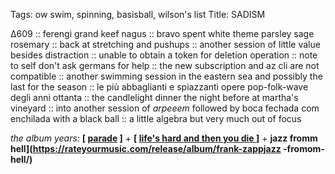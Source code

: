 Tags: ow swim, spinning, basisball, wilson's list
Title: SADISM
  
∆609 :: ferengi grand keef nagus :: bravo spent white theme parsley sage rosemary :: back at stretching and pushups :: another session of little value besides distraction :: unable to obtain a token for deletion operation :: note to self don't ask germans for help :: the new subscription and az cli are not compatible :: another swimming session in the eastern sea and possibly the last for the season :: le più abbaglianti e spiazzanti opere pop-folk-wave degli anni ottanta :: the candlelight dinner the night before at martha's vineyard :: into another session of _arpeeem_ followed by boca fechada com enchilada with a black ball :: a little algebra but very much out of focus 
  
_the album years:_ **[ [parade](https://rateyourmusic.com/release/album/prince-and-the-revolution/parade-music-from-the-motion-picture-under-the-cherry-moon/) ]** + **[ [life's hard and then you die ](https://rateyourmusic.com/release/album/its-immaterial/lifes-hard-and-then-you-die/) ]** + **jazz fromm hell](https://rateyourmusic.com/release/album/frank-zappjazz -fromom-hell/)**  
